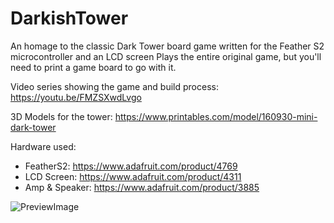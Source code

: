 # DarkishTower
An homage to the classic Dark Tower board game written for the Feather S2 microcontroller and an LCD screen
Plays the entire original game, but you'll need to print a game board to go with it.

Video series showing the game and build process:
https://youtu.be/FMZSXwdLvgo

3D Models for the tower:
https://www.printables.com/model/160930-mini-dark-tower

Hardware used:
* FeatherS2: https://www.adafruit.com/product/4769
* LCD Screen: https://www.adafruit.com/product/4311
* Amp & Speaker: https://www.adafruit.com/product/3885

![PreviewImage](https://github.com/mighty-bean/DarkishTower/blob/main/dark_tower_preview.jpg)
